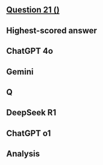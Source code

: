 ## [Question 21 ()]()



## Highest-scored answer 



## ChatGPT 4o



## Gemini



## Q


## DeepSeek R1



## ChatGPT o1


## Analysis 



